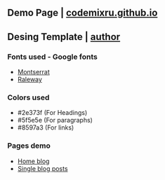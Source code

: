 ## Demo Page | [codemixru.github.io](http://codemixru.github.io/)
## Desing Template | [author](https://www.behance.net/gallery/32967829/Escritor-Free-PSD-Blog-Template)

### Fonts used - Google fonts
* [Montserrat](https://www.google.com/fonts/specimen/Montserrat)
* [Raleway](https://www.google.com/fonts/specimen/Raleway)

### Colors used
 - #2e373f (For Headings)
 - #5f5e5e (For paragraphs)
 - #8597a3 (For links)

### Pages demo
 - [Home blog]()
 - [Single blog posts]()
